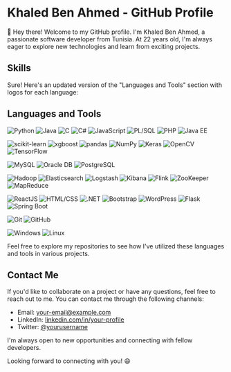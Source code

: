 # Khaled Ben Ahmed - GitHub Profile

👋 Hey there! Welcome to my GitHub profile. I'm Khaled Ben Ahmed, a passionate software developer from Tunisia. At 22 years old, I'm always eager to explore new technologies and learn from exciting projects. 

## Skills
Sure! Here's an updated version of the "Languages and Tools" section with logos for each language:

## Languages and Tools

![Python](https://img.shields.io/badge/-Python-3776AB?logo=python&logoColor=white)
![Java](https://img.shields.io/badge/-Java-007396?logo=java&logoColor=white)
![C](https://img.shields.io/badge/-C-00599C?logo=c&logoColor=white)
![C#](https://img.shields.io/badge/-C%23-239120?logo=c-sharp&logoColor=white)
![JavaScript](https://img.shields.io/badge/-JavaScript-F7DF1E?logo=javascript&logoColor=black)
![PL/SQL](https://img.shields.io/badge/-PL%2FSQL-F80000?logo=oracle&logoColor=white)
![PHP](https://img.shields.io/badge/-PHP-777BB4?logo=php&logoColor=white)
![Java EE](https://img.shields.io/badge/-Java%20EE-007396?logo=java&logoColor=white)

![scikit-learn](https://img.shields.io/badge/-scikit--learn-F7931E?logo=scikit-learn&logoColor=white)
![xgboost](https://img.shields.io/badge/-xgboost-6A0DAD?logo=xgboost&logoColor=white)
![pandas](https://img.shields.io/badge/-pandas-150458?logo=pandas&logoColor=white)
![NumPy](https://img.shields.io/badge/-NumPy-013243?logo=numpy&logoColor=white)
![Keras](https://img.shields.io/badge/-Keras-D00000?logo=keras&logoColor=white)
![OpenCV](https://img.shields.io/badge/-OpenCV-5C3EE8?logo=opencv&logoColor=white)
![TensorFlow](https://img.shields.io/badge/-TensorFlow-FF6F00?logo=tensorflow&logoColor=white)

![MySQL](https://img.shields.io/badge/-MySQL-4479A1?logo=mysql&logoColor=white)
![Oracle DB](https://img.shields.io/badge/-Oracle%20DB-F80000?logo=oracle&logoColor=white)
![PostgreSQL](https://img.shields.io/badge/-PostgreSQL-336791?logo=postgresql&logoColor=white)

![Hadoop](https://img.shields.io/badge/-Hadoop-FF652C?logo=hadoop&logoColor=white)
![Elasticsearch](https://img.shields.io/badge/-Elasticsearch-005571?logo=elasticsearch&logoColor=white)
![Logstash](https://img.shields.io/badge/-Logstash-005571?logo=logstash&logoColor=white)
![Kibana](https://img.shields.io/badge/-Kibana-005571?logo=kibana&logoColor=white)
![Flink](https://img.shields.io/badge/-Flink-E6526F?logo=apache-flink&logoColor=white)
![ZooKeeper](https://img.shields.io/badge/-ZooKeeper-D91E18?logo=apache-zookeeper&logoColor=white)
![MapReduce](https://img.shields.io/badge/-MapReduce-FF652C?logo=apache&logoColor=white)

![ReactJS](https://img.shields.io/badge/-ReactJS-61DAFB?logo=react&logoColor=black)
![HTML/CSS](https://img.shields.io/badge/-HTML%2FCSS-E34F26?logo=html5&logoColor=white)
![.NET](https://img.shields.io/badge/-.NET-512BD4?logo=.net&logoColor=white)
![Bootstrap](https://img.shields.io/badge/-Bootstrap-7952B3?logo=bootstrap&logoColor=white)
![WordPress](https://img.shields.io/badge/-WordPress-21759B?logo=wordpress&logoColor=white)
![Flask](https://img.shields.io/badge/-Flask-000000?logo=flask&logoColor=white)
![Spring Boot](https://img.shields.io/badge/-Spring%20Boot-6DB33F?logo=spring-boot&logoColor=white)

![Git](https://img.shields.io/badge/-Git-F05032?logo=git&logoColor=white)
![GitHub](https://img.shields.io/badge/-GitHub-181717?logo=github&logoColor=white)

![Windows](https://img.shields.io/badge/-Windows-0078D6?logo=windows&logoColor=white)
![Linux](https://img.shields.io/badge/-Linux-FCC624?logo=linux&logoColor=black)

Feel free to explore my repositories to see how I've utilized these languages and tools in various projects.

## Contact Me

If you'd like to collaborate on a project or have any questions, feel free to reach out to me. You can contact me through the following channels:

- Email: [your-email@example.com](khaled.benahmed.official@gmail.com
)
- LinkedIn: [linkedin.com/in/your-profile](https://www.linkedin.com/in/your-profile)
- Twitter: [@yourusername](https://twitter.com/yourusername)

I'm always open to new opportunities and connecting with fellow developers.

Looking forward to connecting with you! 😄
